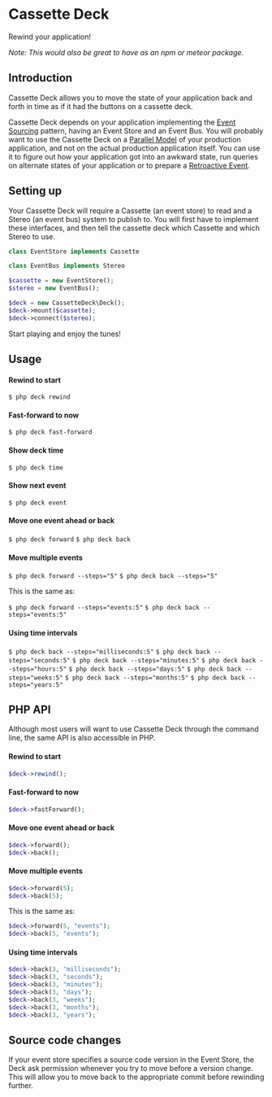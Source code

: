 # Cassette Deck

Rewind your application!

*Note: This would also be great to have as an npm or meteor package.*

## Introduction

Cassette Deck allows you to move the state of your application back and forth in time as if it had the buttons on a cassette deck.

Cassette Deck depends on your application implementing the [Event Sourcing](http://martinfowler.com/eaaDev/EventSourcing.html) pattern, having an Event Store and an Event Bus. You will probably want to use the Cassette Deck on a [Parallel Model](http://martinfowler.com/eaaDev/ParallelModel.html) of your production application, and not on the actual production application itself. You can use it to figure out how your application got into an awkward state, run queries on alternate states of your application or to prepare a [Retroactive Event](http://martinfowler.com/eaaDev/RetroactiveEvent.html).

## Setting up

Your Cassette Deck will require a Cassette (an event store) to read and a Stereo (an event bus) system to publish to. You will first have to implement these interfaces, and then tell the cassette deck which Cassette and which Stereo to use.

```php
class EventStore implements Cassette
```

```php
class EventBus implements Stereo
```

```php
$cassette = new EventStore();
$stereo = new EventBus();

$deck = new CassetteDeck\Deck();
$deck->mount($cassette);
$deck->connect($stereo);
```

Start playing and enjoy the tunes!

## Usage

#### Rewind to start

`$ php deck rewind`

#### Fast-forward to now

`$ php deck fast-forward`

#### Show deck time

`$ php deck time`

#### Show next event

`$ php deck event`

#### Move one event ahead or back

`$ php deck forward`
`$ php deck back`

#### Move multiple events

`$ php deck forward --steps="5"`
`$ php deck back --steps="5"`

This is the same as:

`$ php deck forward --steps="events:5"`
`$ php deck back --steps="events:5"`

#### Using time intervals

`$ php deck back --steps="milliseconds:5"`
`$ php deck back --steps="seconds:5"`
`$ php deck back --steps="minutes:5"`
`$ php deck back --steps="hours:5"`
`$ php deck back --steps="days:5"`
`$ php deck back --steps="weeks:5"`
`$ php deck back --steps="months:5"`
`$ php deck back --steps="years:5"`



## PHP API

Although most users will want to use Cassette Deck through the command line, the same API is also accessible in PHP.

#### Rewind to start

```php
$deck->rewind();
```

#### Fast-forward to now

```php
$deck->fastForward();
```

#### Move one event ahead or back

```php
$deck->forward();
$deck->back();
```

#### Move multiple events

```php
$deck->forward(5);
$deck->back(5);
```

This is the same as:

```php
$deck->forward(5, "events");
$deck->back(5, "events");
```

#### Using time intervals

```php
$deck->back(3, "milliseconds");
$deck->back(3, "seconds");
$deck->back(3, "minutes");
$deck->back(3, "days");
$deck->back(3, "weeks");
$deck->back(3, "months");
$deck->back(3, "years");
```

## Source code changes

If your event store specifies a source code version in the Event Store, the Deck ask permission whenever you try to move before a version change. This will allow you to move back to the appropriate commit before rewinding further.